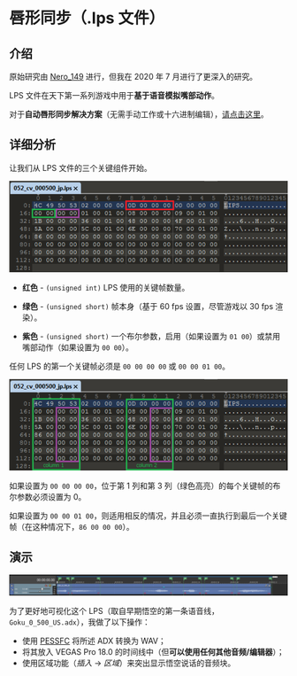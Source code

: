 # 唇形同步（.lps 文件）

## 介绍
原始研究由 [Nero_149](https://www.youtube.com/@nero_149) 进行，但我在 2020 年 7 月进行了更深入的研究。

LPS 文件在天下第一系列游戏中用于**基于语音模拟嘴部动作**。

对于**自动唇形同步解决方案**（无需手动工作或十六进制编辑），[请点击这里](https://github.com/ViveTheModder/tenkaichi-lps-generator)。

## 详细分析
让我们从 LPS 文件的三个关键组件开始。

![lps-1](https://github.com/ViveTheModder/dbzbt3-research/blob/main/file-types/lps/img/lps-1.png)

* **红色** - ``(unsigned int)`` LPS 使用的关键帧数量。

* **绿色** - ``(unsigned short)`` 帧本身（基于 60 fps 设置，尽管游戏以 30 fps 渲染）。

* **紫色** - ``(unsigned short)`` 一个布尔参数，启用（如果设置为 ``01 00``）或禁用嘴部动作（如果设置为 ``00 00``）。

任何 LPS 的第一个关键帧必须是 ``00 00 00 00`` 或 ``00 00 01 00``。

![lps-2](https://github.com/ViveTheModder/dbzbt3-research/blob/main/file-types/lps/img/lps-2.png)

如果设置为 ``00 00 00 00``，位于第 1 列和第 3 列（绿色高亮）的每个关键帧的布尔参数必须设置为 0。

如果设置为 ``00 00 01 00``，则适用相反的情况，并且必须一直执行到最后一个关键帧（在这种情况下，``86 00 00 00``）。

## 演示
![wav](https://github.com/ViveTheModder/dbzbt3-research/blob/main/file-types/lps/img/wav.png)

为了更好地可视化这个 LPS（取自早期悟空的第一条语音线，``Goku_0_500_US.adx``），我做了以下操作：
* 使用 [PESSFC](https://www.moddingway.com/file/1640.html) 将所述 ADX 转换为 WAV；
* 将其放入 VEGAS Pro 18.0 的时间线中（但**可以使用任何其他音频/编辑器**）；
* 使用区域功能（*插入* -> *区域*）来突出显示悟空说话的音频块。